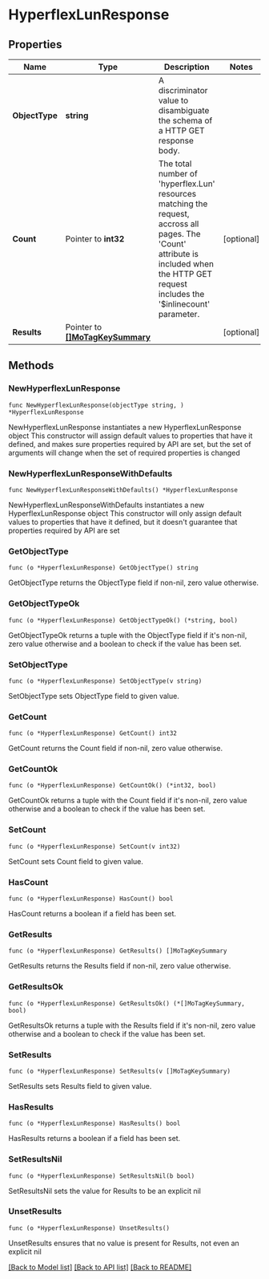 # HyperflexLunResponse

## Properties

Name | Type | Description | Notes
------------ | ------------- | ------------- | -------------
**ObjectType** | **string** | A discriminator value to disambiguate the schema of a HTTP GET response body. | 
**Count** | Pointer to **int32** | The total number of &#39;hyperflex.Lun&#39; resources matching the request, accross all pages. The &#39;Count&#39; attribute is included when the HTTP GET request includes the &#39;$inlinecount&#39; parameter. | [optional] 
**Results** | Pointer to [**[]MoTagKeySummary**](MoTagKeySummary.md) |  | [optional] 

## Methods

### NewHyperflexLunResponse

`func NewHyperflexLunResponse(objectType string, ) *HyperflexLunResponse`

NewHyperflexLunResponse instantiates a new HyperflexLunResponse object
This constructor will assign default values to properties that have it defined,
and makes sure properties required by API are set, but the set of arguments
will change when the set of required properties is changed

### NewHyperflexLunResponseWithDefaults

`func NewHyperflexLunResponseWithDefaults() *HyperflexLunResponse`

NewHyperflexLunResponseWithDefaults instantiates a new HyperflexLunResponse object
This constructor will only assign default values to properties that have it defined,
but it doesn't guarantee that properties required by API are set

### GetObjectType

`func (o *HyperflexLunResponse) GetObjectType() string`

GetObjectType returns the ObjectType field if non-nil, zero value otherwise.

### GetObjectTypeOk

`func (o *HyperflexLunResponse) GetObjectTypeOk() (*string, bool)`

GetObjectTypeOk returns a tuple with the ObjectType field if it's non-nil, zero value otherwise
and a boolean to check if the value has been set.

### SetObjectType

`func (o *HyperflexLunResponse) SetObjectType(v string)`

SetObjectType sets ObjectType field to given value.


### GetCount

`func (o *HyperflexLunResponse) GetCount() int32`

GetCount returns the Count field if non-nil, zero value otherwise.

### GetCountOk

`func (o *HyperflexLunResponse) GetCountOk() (*int32, bool)`

GetCountOk returns a tuple with the Count field if it's non-nil, zero value otherwise
and a boolean to check if the value has been set.

### SetCount

`func (o *HyperflexLunResponse) SetCount(v int32)`

SetCount sets Count field to given value.

### HasCount

`func (o *HyperflexLunResponse) HasCount() bool`

HasCount returns a boolean if a field has been set.

### GetResults

`func (o *HyperflexLunResponse) GetResults() []MoTagKeySummary`

GetResults returns the Results field if non-nil, zero value otherwise.

### GetResultsOk

`func (o *HyperflexLunResponse) GetResultsOk() (*[]MoTagKeySummary, bool)`

GetResultsOk returns a tuple with the Results field if it's non-nil, zero value otherwise
and a boolean to check if the value has been set.

### SetResults

`func (o *HyperflexLunResponse) SetResults(v []MoTagKeySummary)`

SetResults sets Results field to given value.

### HasResults

`func (o *HyperflexLunResponse) HasResults() bool`

HasResults returns a boolean if a field has been set.

### SetResultsNil

`func (o *HyperflexLunResponse) SetResultsNil(b bool)`

 SetResultsNil sets the value for Results to be an explicit nil

### UnsetResults
`func (o *HyperflexLunResponse) UnsetResults()`

UnsetResults ensures that no value is present for Results, not even an explicit nil

[[Back to Model list]](../README.md#documentation-for-models) [[Back to API list]](../README.md#documentation-for-api-endpoints) [[Back to README]](../README.md)


